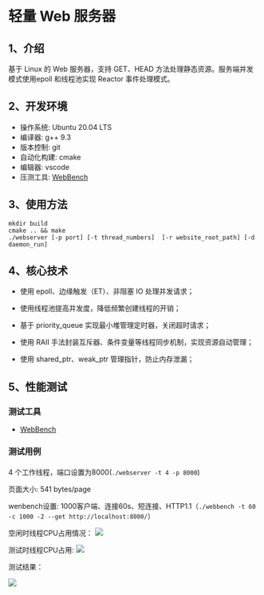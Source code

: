 # 轻量 Web 服务器
## 1、介绍
基于 Linux 的 Web 服务器，支持 GET、HEAD 方法处理静态资源。服务端并发模式使用epoll 和线程池实现 Reactor 事件处理模式。

## 2、开发环境
- 操作系统: Ubuntu 20.04 LTS
- 编译器: g++ 9.3
- 版本控制: git
- 自动化构建: cmake
- 编辑器: vscode
- 压测工具: [WebBench](https://github.com/EZLippi/WebBench)

## 3、使用方法
```
mkdir build
cmake .. && make
./webserver [-p port] [-t thread_numbers]  [-r website_root_path] [-d daemon_run]
```

## 4、核心技术
- 使用 epoll、边缘触发（ET）、非阻塞 IO 处理并发请求；

- 使用线程池提高并发度，降低频繁创建线程的开销；

- 基于 priority_queue 实现最小堆管理定时器，关闭超时请求；

- 使用 RAII 手法封装互斥器、条件变量等线程同步机制，实现资源自动管理；

- 使用 shared_ptr、weak_ptr 管理指针，防止内存泄漏；


## 5、性能测试
### 测试工具
- [WebBench](https://github.com/EZLippi/WebBench)

### 测试用例
#### 
4 个工作线程，端口设置为8000(`./webserver -t 4 -p 8000`)

页面大小: 541 bytes/page

wenbench设置: 1000客户端、连接60s、短连接、HTTP1.1（`./webbench -t 60 -c 1000 -2 --get http://localhost:8000/`）

空闲时线程CPU占用情况：
![](https://cdn.jsdelivr.net/gh/Kevinnan-teen/CDN/image-20210817102938869.png)

测试时线程CPU占用:
![](https://cdn.jsdelivr.net/gh/Kevinnan-teen/CDN/image-20210817103008711.png)

测试结果：

![](https://cdn.jsdelivr.net/gh/Kevinnan-teen/CDN/image-20210817102718587.png)
